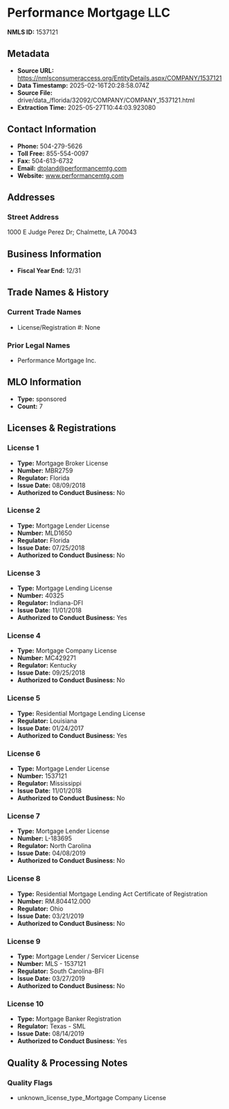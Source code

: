 # Performance Mortgage LLC

**NMLS ID:** 1537121

## Metadata
- **Source URL:** https://nmlsconsumeraccess.org/EntityDetails.aspx/COMPANY/1537121
- **Data Timestamp:** 2025-02-16T20:28:58.074Z
- **Source File:** drive/data_/florida/32092/COMPANY/COMPANY_1537121.html
- **Extraction Time:** 2025-05-27T10:44:03.923080

## Contact Information
- **Phone:** 504-279-5626
- **Toll Free:** 855-554-0097
- **Fax:** 504-613-6732
- **Email:** dtoland@performancemtg.com
- **Website:** www.performancemtg.com

## Addresses
### Street Address
1000 E Judge Perez Dr; Chalmette, LA 70043

## Business Information
- **Fiscal Year End:** 12/31

## Trade Names & History
### Current Trade Names
- License/Registration #: None

### Prior Legal Names
- Performance Mortgage Inc.

## MLO Information
- **Type:** sponsored
- **Count:** 7

## Licenses & Registrations

### License 1
- **Type:** Mortgage Broker License
- **Number:** MBR2759
- **Regulator:** Florida
- **Issue Date:** 08/09/2018
- **Authorized to Conduct Business:** No

### License 2
- **Type:** Mortgage Lender License
- **Number:** MLD1650
- **Regulator:** Florida
- **Issue Date:** 07/25/2018
- **Authorized to Conduct Business:** No

### License 3
- **Type:** Mortgage Lending License
- **Number:** 40325
- **Regulator:** Indiana-DFI
- **Issue Date:** 11/01/2018
- **Authorized to Conduct Business:** Yes

### License 4
- **Type:** Mortgage Company License
- **Number:** MC429271
- **Regulator:** Kentucky
- **Issue Date:** 09/25/2018
- **Authorized to Conduct Business:** No

### License 5
- **Type:** Residential Mortgage Lending License
- **Regulator:** Louisiana
- **Issue Date:** 01/24/2017
- **Authorized to Conduct Business:** Yes

### License 6
- **Type:** Mortgage Lender License
- **Number:** 1537121
- **Regulator:** Mississippi
- **Issue Date:** 11/01/2018
- **Authorized to Conduct Business:** No

### License 7
- **Type:** Mortgage Lender License
- **Number:** L-183695
- **Regulator:** North Carolina
- **Issue Date:** 04/08/2019
- **Authorized to Conduct Business:** No

### License 8
- **Type:** Residential Mortgage Lending Act Certificate of Registration
- **Number:** RM.804412.000
- **Regulator:** Ohio
- **Issue Date:** 03/21/2019
- **Authorized to Conduct Business:** No

### License 9
- **Type:** Mortgage Lender / Servicer License
- **Number:** MLS - 1537121
- **Regulator:** South Carolina-BFI
- **Issue Date:** 03/27/2019
- **Authorized to Conduct Business:** No

### License 10
- **Type:** Mortgage Banker Registration
- **Regulator:** Texas - SML
- **Issue Date:** 08/14/2019
- **Authorized to Conduct Business:** Yes

## Quality & Processing Notes
### Quality Flags
- unknown_license_type_Mortgage Company License
